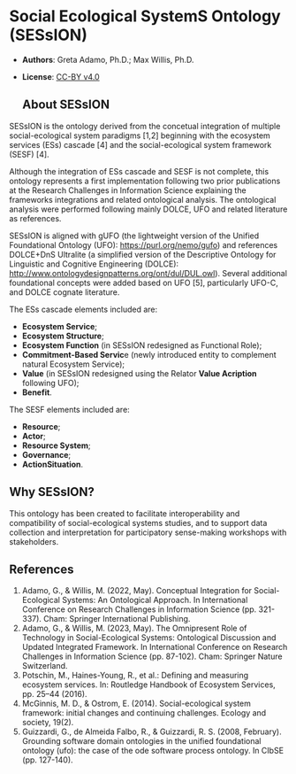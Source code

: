 # Social Ecological SystemS Ontology (SESsION)

- **Authors**: Greta Adamo, Ph.D.; Max Willis, Ph.D.
- **License**: [CC-BY v4.0](http://creativecommons.org/licenses/by/4.0/)

  ## About SESsION

SESsION is the ontology derived from the concetual integration of multiple social-ecological system paradigms [1,2] beginning with the ecosystem services (ESs) cascade [4] and the social-ecological system framework (SESF) [4].

Although the integration of ESs cascade and SESF is not complete, this ontology represents a first implementation following two prior publications at the Research Challenges in Information Science explaining the frameworks integrations and related ontological analysis. The ontological analysis were performed following mainly DOLCE, UFO and related literature as references. 

SESsION is aligned with gUFO (the lightweight version of the Unified Foundational Ontology (UFO): https://purl.org/nemo/gufo) and references DOLCE+DnS Ultralite (a simplified version of the Descriptive Ontology for Linguistic and Cognitive Engineering (DOLCE): http://www.ontologydesignpatterns.org/ont/dul/DUL.owl). Several additional foundational concepts were added based on UFO [5], particularly UFO-C, and DOLCE cognate literature.

The ESs cascade elements included are:
- **Ecosystem Service**;
- **Ecosystem Structure**;
- **Ecosystem Function** (in SESsION redesigned as Functional Role);
- **Commitment-Based Servic**e (newly introduced entity to complement natural Ecosystem Service);
- **Value** (in SESsION redesigned using the Relator **Value Acription** following UFO);
- **Benefit**.

The SESF elements included are:
- **Resource**;
- **Actor**;
- **Resource System**;
- **Governance**;
- **ActionSituation**.

## Why SESsION?

This ontology has been created to facilitate interoperability and compatibility of social-ecological systems studies, and to support data collection and interpretation for participatory sense-making workshops with stakeholders.

## References

1. Adamo, G., & Willis, M. (2022, May). Conceptual Integration for Social-Ecological Systems: An Ontological Approach. In International Conference on Research Challenges in Information Science (pp. 321-337). Cham: Springer International Publishing.
2. Adamo, G., & Willis, M. (2023, May). The Omnipresent Role of Technology in Social-Ecological Systems: Ontological Discussion and Updated Integrated Framework. In International Conference on Research Challenges in Information Science (pp. 87-102). Cham: Springer Nature Switzerland.
3. Potschin, M., Haines-Young, R., et al.: Defining and measuring ecosystem services. In: Routledge Handbook of Ecosystem Services, pp. 25–44 (2016).
4. McGinnis, M. D., & Ostrom, E. (2014). Social-ecological system framework: initial changes and continuing challenges. Ecology and society, 19(2).
5. Guizzardi, G., de Almeida Falbo, R., & Guizzardi, R. S. (2008, February). Grounding software domain ontologies in the unified foundational ontology (ufo): the case of the ode software process ontology. In CIbSE (pp. 127-140).
